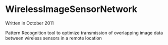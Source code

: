 WirelessImageSensorNetwork
==========================

Written in October 2011

Pattern Recognition tool to optimize transmission of overlapping image data between wireless sensors in a remote location
